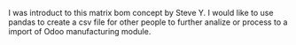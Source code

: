 I was introduct to this matrix bom concept by Steve Y. I would like to use pandas to create a csv file for other people to further analize or process to a import of Odoo manufacturing module.
